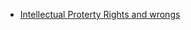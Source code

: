 -   [Intellectual Proterty Rights and
    wrongs](http://www.project-syndicate.org/commentary/stiglitz61/German "wikilink")
